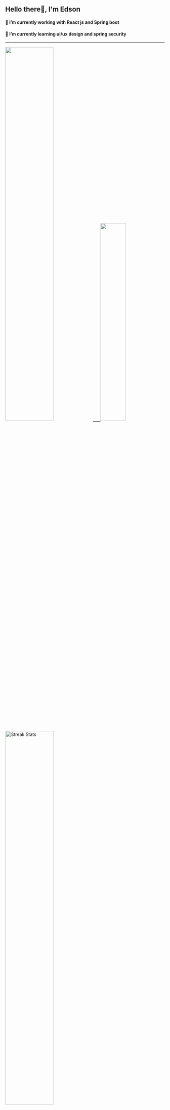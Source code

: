 
## Hello there👋, I'm Edson 

#### 🔭 I’m currently working with React js and Spring boot 
#### 🌱 I’m currently learning ui/ux design and spring security
---
    
  

 <p align="left">
  <a href="https://github.com/EdsonNhancale">
  <img width=55% src="https://github-readme-stats.vercel.app/api?username=EdsonNhancale&show_icons=true&theme=dracula&include_all_commits=true&count_private=true"/>&nbsp;&nbsp;&nbsp;&nbsp;&nbsp;
  <img  width=40% src="https://github-readme-stats.vercel.app/api/top-langs/?username=EdsonNhancale&layout=compact&langs_count=7&theme=dracula"/>
</p>

  <p align="left">
    <a href="https://github.com/EdsonNhancale"><img width=55% alt="Streak Stats" src="https://github-readme-streak-stats.herokuapp.com/?user=EdsonNhancale&theme=dracula"/></a>
   </p>

 
 <!--START_SECTION:waka-->

```txt
From: 16 November 2022 - To: 10 September 2024

Total Time: 1,109 hrs 42 mins

TypeScript        485 hrs 47 mins ███████████░░░░░░░░░░░░░░   43.78 %
JavaScript        456 hrs 35 mins ██████████▒░░░░░░░░░░░░░░   41.14 %
JSON              60 hrs 45 mins  █▒░░░░░░░░░░░░░░░░░░░░░░░   05.47 %
Other             17 hrs 4 mins   ▒░░░░░░░░░░░░░░░░░░░░░░░░   01.54 %
Dart              14 hrs 23 mins  ▒░░░░░░░░░░░░░░░░░░░░░░░░   01.30 %
```

<!--END_SECTION:waka-->

<div> 
  <a href="www.linkedin.com/in/edson-nhancale-7849781a6" target="_blank"><img src="https://img.shields.io/badge/-LinkedIn-%230077B5?style=for-the-badge&logo=linkedin&logoColor=white" target="_blank"></a> 

</div>


